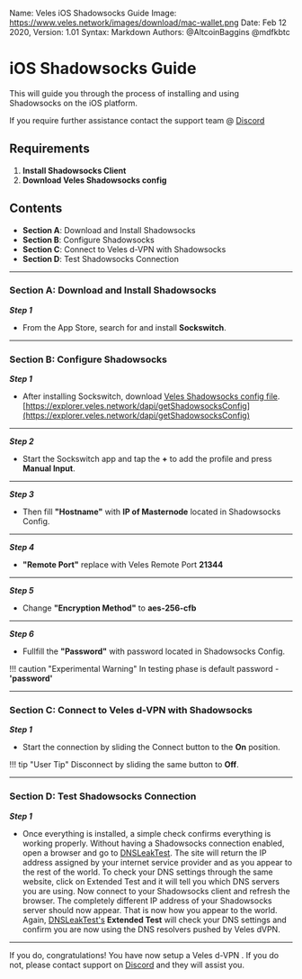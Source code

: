 Name:           Veles iOS Shadowsocks Guide
Image:          https://www.veles.network/images/download/mac-wallet.png
Date:           Feb 12 2020,
Version: 		1.01
Syntax:         Markdown
Authors:        @AltcoinBaggins @mdfkbtc

# iOS Shadowsocks Guide 
This will guide you through the process of installing and using Shadowsocks on the iOS platform.  

If you require further assistance contact the support team @ [Discord](https://discord.gg/P528fGg)

## Requirements
1) **Install Shadowsocks Client**  
2) **Download Veles Shadowsocks config**  

## Contents
* **Section A**: Download and Install Shadowsocks
* **Section B**: Configure Shadowsocks
* **Section C**: Connect to Veles d-VPN with Shadowsocks
* **Section D**: Test Shadowsocks Connection
***

### Section A: Download and Install Shadowsocks

***Step 1***  

* From the App Store, search for and install **Sockswitch**.

***

### Section B: Configure Shadowsocks 

***Step 1***  

* After installing Sockswitch, download [Veles Shadowsocks config file](https://explorer.veles.network/dapi/getShadowsocksConfig).  
[https://explorer.veles.network/dapi/getShadowsocksConfig](https://explorer.veles.network/dapi/getShadowsocksConfig)

***

***Step 2***  

* Start the Sockswitch app and tap the **+** to add the profile and press **Manual Input**.

***

***Step 3***  

* Then fill **"Hostname"** with **IP of Masternode** located in Shadowsocks Config.

***

***Step 4***  

* **"Remote Port"** replace with Veles Remote Port **21344**

***

***Step 5***  

* Change **"Encryption Method"** to **aes-256-cfb**

***

***Step 6***  

* Fullfill the **"Password"** with password located in Shadowsocks Config.  

!!! caution "Experimental Warning"
	In testing phase is default password - **'password'**  

***

### Section C: Connect to Veles d-VPN with Shadowsocks 

***Step 1***  

* Start the connection by sliding the Connect button to the **On** position.  

!!! tip "User Tip"
	Disconnect by sliding the same button to **Off**.  

***

### Section D: Test Shadowsocks Connection

***Step 1***  

* Once everything is installed, a simple check confirms everything is working properly. Without having a Shadowsocks connection enabled, open a browser and go to [DNSLeakTest](https://www.dnsleaktest.com/).
The site will return the IP address assigned by your internet service provider and as you appear to the rest of the world. To check your DNS settings through the same website, click on Extended Test and it will tell you which DNS servers you are using.
Now connect to your Shadowsocks client and refresh the browser. The completely different IP address of your Shadowsocks  server should now appear. That is now how you appear to the world. Again, [DNSLeakTest's](https://www.dnsleaktest.com/) **Extended Test** will check your DNS settings and confirm you are now using the DNS resolvers pushed by Veles dVPN.

***

If you do, congratulations! You have now setup a Veles d-VPN . If you do not, please contact support on [Discord](https://discord.gg/P528fGg) and they will assist you.  
